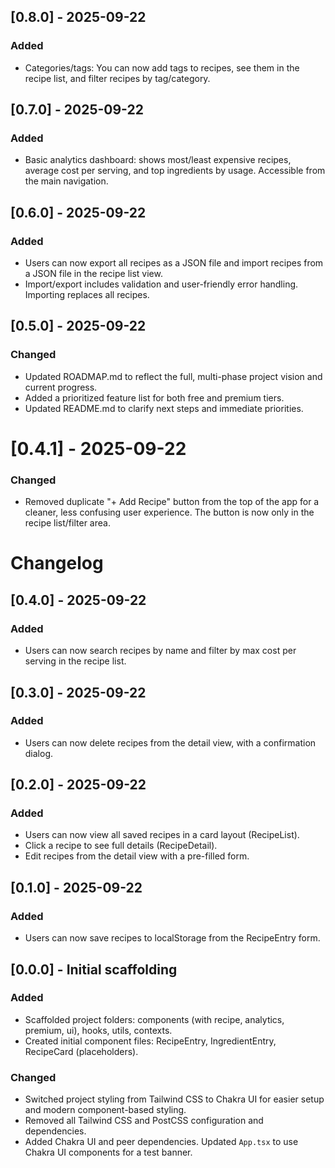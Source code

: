 ## [0.8.0] - 2025-09-22

### Added

- Categories/tags: You can now add tags to recipes, see them in the recipe list, and filter recipes by tag/category.

## [0.7.0] - 2025-09-22

### Added

- Basic analytics dashboard: shows most/least expensive recipes, average cost per serving, and top ingredients by usage. Accessible from the main navigation.

## [0.6.0] - 2025-09-22

### Added

- Users can now export all recipes as a JSON file and import recipes from a JSON file in the recipe list view.
- Import/export includes validation and user-friendly error handling. Importing replaces all recipes.

## [0.5.0] - 2025-09-22

### Changed

- Updated ROADMAP.md to reflect the full, multi-phase project vision and current progress.
- Added a prioritized feature list for both free and premium tiers.
- Updated README.md to clarify next steps and immediate priorities.

# [0.4.1] - 2025-09-22

### Changed

- Removed duplicate "+ Add Recipe" button from the top of the app for a cleaner, less confusing user experience. The button is now only in the recipe list/filter area.

# Changelog

## [0.4.0] - 2025-09-22

### Added

- Users can now search recipes by name and filter by max cost per serving in the recipe list.

## [0.3.0] - 2025-09-22

### Added

- Users can now delete recipes from the detail view, with a confirmation dialog.

## [0.2.0] - 2025-09-22

### Added

- Users can now view all saved recipes in a card layout (RecipeList).
- Click a recipe to see full details (RecipeDetail).
- Edit recipes from the detail view with a pre-filled form.

## [0.1.0] - 2025-09-22

### Added

- Users can now save recipes to localStorage from the RecipeEntry form.

## [0.0.0] - Initial scaffolding

### Added

- Scaffolded project folders: components (with recipe, analytics, premium, ui), hooks, utils, contexts.
- Created initial component files: RecipeEntry, IngredientEntry, RecipeCard (placeholders).

### Changed

- Switched project styling from Tailwind CSS to Chakra UI for easier setup and modern component-based styling.
- Removed all Tailwind CSS and PostCSS configuration and dependencies.
- Added Chakra UI and peer dependencies. Updated `App.tsx` to use Chakra UI components for a test banner.
